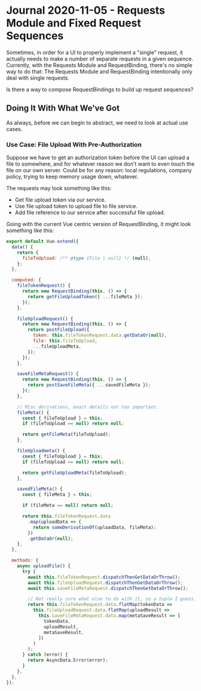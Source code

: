 Journal 2020-11-05 - Requests Module and Fixed Request Sequences
=========

Sometimes, in order for a UI to properly implement a "single" request, it actually needs to make a number of separate requests in a given sequence.  Currently, with the Requests Module and RequestBinding, there's no simple way to do that: The Requests Module and RequestBinding intentionally only deal with single requests.

Is there a way to compose RequestBindings to build up request sequences?



## Doing It With What We've Got

As always, before we can begin to abstract, we need to look at actual use cases.


### Use Case: File Upload With Pre-Authorization

Suppose we have to get an authorization token before the UI can upload a file to somewhere, and for whatever reason we don't want to even touch the file on our own server.  Could be for any reason: local regulations, company policy, trying to keep memory usage down, whatever.

The requests may look something like this:

- Get file upload token via our service.
- Use file upload token to upload file to file service.
- Add file reference to our service after successful file upload.

Going with the current Vue centric version of RequestBinding, it might look something like this:

```js
export default Vue.extend({
  data() {
    return {
      fileToUpload: /** @type {File | null} */ (null),
    };
  },

  computed: {
    fileTokenRequest() {
      return new RequestBinding(this, () => {
        return getFileUploadToken({ ...fileMeta });
      });
    },

    fileUploadRequest() {
      return new RequestBinding(this, () => {
        return postFileUpload({
          token: this.fileTokenRequest.data.getDataOr(null),
          file: this.fileToUpload,
          ...fileUploadMeta,
        });
      });
    },

    saveFileMetaRequest() {
      return new RequestBinding(this, () => {
        return postSaveFileMeta({ ...savedFileMeta });
      });
    },

    // Misc derivations, exact details not too important.
    fileMeta() {
      const { fileToUpload } = this;
      if (fileToUpload == null) return null;

      return getFileMeta(fileToUpload);
    },

    fileUploadmeta() {
      const { fileToUpload } = this;
      if (fileToUpload == null) return null;

      return getFileUploadMeta(fileToUpload);
    },

    savedFileMeta() {
      const { fileMeta } = this;

      if (fileMeta == null) return null;

      return this.fileTokenRequest.data
        .map(uploadData => {
          return someDerivationOf(uploadData, fileMeta);
        })
        .getDataOr(null);
    },
  },

  methods: {
    async uploadFile() {
      try {
        await this.fileTokenRequest.dispatchThenGetDataOrThrow();
        await this.fileUploadRequest.dispatchThenGetDataOrThrow();
        await this.saveFileMetaRequest.dispatchThenGetDataOrThrow();

        // Not really sure what else to do with it, so a tuple I guess.
        return this.fileTokenRequest.data.flatMap(tokenData =>
          this.fileUploadRequest.data.flatMap(uploadResult =>
            this.saveFileMetaRequest.data.map(metaSaveResult => [
              tokenData,
              uploadResult,
              metaSaveResult,
            ])
          )
        );
      } catch (error) {
        return AsyncData.Error(error);
      }
    },
  },
});
```
